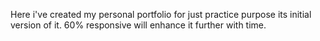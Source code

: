 Here i've created my personal portfolio for just practice purpose its initial version of it.
60% responsive will enhance it further with time.

